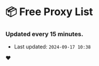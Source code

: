 # :package: Free Proxy List
### Updated every 15 minutes.

- Last updated: `2024-09-17 10:38`

:heart:
